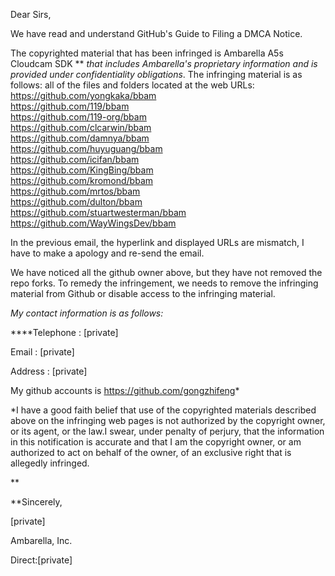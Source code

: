 Dear Sirs,

We have read and understand GitHub's Guide to Filing a DMCA Notice.

The copyrighted material that has been infringed is Ambarella A5s
Cloudcam SDK ** *that includes Ambarella's proprietary information and
is provided under confidentiality obligations*. The infringing material
is as follows: all of the files and folders located at the web URLs:  
https://github.com/yongkaka/bbam  
https://github.com/119/bbam  
https://github.com/119-org/bbam  
https://github.com/clcarwin/bbam  
https://github.com/damnya/bbam  
https://github.com/huyuguang/bbam  
https://github.com/icifan/bbam  
https://github.com/KingBing/bbam  
https://github.com/kromond/bbam  
https://github.com/mrtos/bbam  
https://github.com/dulton/bbam  
https://github.com/stuartwesterman/bbam  
https://github.com/WayWingsDev/bbam  

In the previous email, the hyperlink and displayed URLs are mismatch, I
have to make a apology and re-send the email.

We have noticed all the github owner above, but they have not removed
the repo forks.
To remedy the infringement, we needs to remove the infringing material
from Github or disable access to the infringing material.

*My contact information is as follows:*

****Telephone : [private]  

Email : [private]  

Address : [private]  

My github accounts is https://github.com/gongzhifeng*

*I have a good faith belief that use of the copyrighted materials
described above on the infringing web pages is not authorized by the
copyright owner, or its agent, or the law.I swear, under penalty of
perjury, that the information in this notification is accurate and that
I am the copyright owner, or am authorized to act on behalf of the
owner, of an exclusive right that is allegedly infringed.

**

**Sincerely,

[private] 

Ambarella, Inc. 

Direct:[private]  

